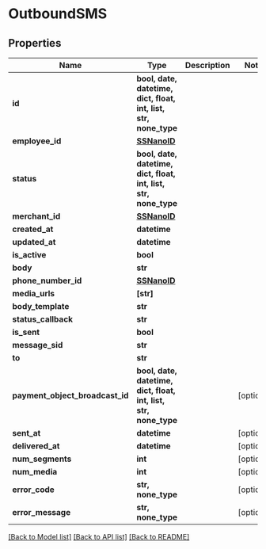# OutboundSMS


## Properties
Name | Type | Description | Notes
------------ | ------------- | ------------- | -------------
**id** | **bool, date, datetime, dict, float, int, list, str, none_type** |  | 
**employee_id** | [**SSNanoID**](SSNanoID.md) |  | 
**status** | **bool, date, datetime, dict, float, int, list, str, none_type** |  | 
**merchant_id** | [**SSNanoID**](SSNanoID.md) |  | 
**created_at** | **datetime** |  | 
**updated_at** | **datetime** |  | 
**is_active** | **bool** |  | 
**body** | **str** |  | 
**phone_number_id** | [**SSNanoID**](SSNanoID.md) |  | 
**media_urls** | **[str]** |  | 
**body_template** | **str** |  | 
**status_callback** | **str** |  | 
**is_sent** | **bool** |  | 
**message_sid** | **str** |  | 
**to** | **str** |  | 
**payment_object_broadcast_id** | **bool, date, datetime, dict, float, int, list, str, none_type** |  | [optional] 
**sent_at** | **datetime** |  | [optional] 
**delivered_at** | **datetime** |  | [optional] 
**num_segments** | **int** |  | [optional] 
**num_media** | **int** |  | [optional] 
**error_code** | **str, none_type** |  | [optional] 
**error_message** | **str, none_type** |  | [optional] 

[[Back to Model list]](../README.md#documentation-for-models) [[Back to API list]](../README.md#documentation-for-api-endpoints) [[Back to README]](../README.md)


